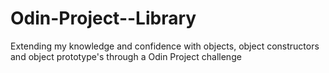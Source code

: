 # Odin-Project--Library
 Extending my knowledge and confidence with objects, object constructors and object prototype's through a Odin Project challenge
